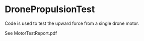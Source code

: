 # DronePropulsionTest
Code is used to test the upward force from a single drone motor.

See MotorTestReport.pdf
